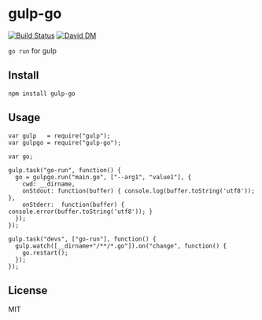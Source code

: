 # gulp-go

[![Build Status](https://travis-ci.org/nowk/gulp-go.svg?branch=master)](https://travis-ci.org/nowk/gulp-go)
[![David DM](https://david-dm.org/nowk/gulp-go.png)](https://david-dm.org/nowk/gulp-go)

`go run` for gulp

## Install

    npm install gulp-go

## Usage

    var gulp   = require("gulp");
    var gulpgo = require("gulp-go");

    var go;

    gulp.task("go-run", function() {
      go = gulpgo.run("main.go", ["--arg1", "value1"], {
	    cwd: __dirname,
	    onStdout: function(buffer) { console.log(buffer.toString('utf8')); },
	    onStderr:  function(buffer) { console.error(buffer.toString('utf8')); }
	  });
    });

    gulp.task("devs", ["go-run"], function() {
      gulp.watch([__dirname+"/**/*.go"]).on("change", function() {
        go.restart();
      });
    });

## License

MIT
